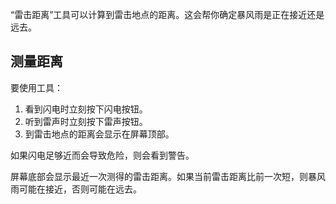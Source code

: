 “雷击距离”工具可以计算到雷击地点的距离。这会帮你确定暴风雨是正在接近还是远去。

## 测量距离
要使用工具：

1. 看到闪电时立刻按下闪电按钮。
2. 听到雷声时立刻按下雷声按钮。
3. 到雷击地点的距离会显示在屏幕顶部。

如果闪电足够近而会导致危险，则会看到警告。

屏幕底部会显示最近一次测得的雷击距离。如果当前雷击距离比前一次短，则暴风雨可能在接近，否则可能在远去。
